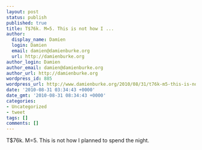 ```yaml
---
layout: post
status: publish
published: true
title: T$76k. M=5. This is not how I ...
author:
  display_name: Damien
  login: Damien
  email: damien@damienburke.org
  url: http://damienburke.org
author_login: Damien
author_email: damien@damienburke.org
author_url: http://damienburke.org
wordpress_id: 885
wordpress_url: http://www.damienburke.org/2010/08/31/t76k-m5-this-is-not-how-i/
date: '2010-08-31 03:34:43 +0000'
date_gmt: '2010-08-31 08:34:43 +0000'
categories:
- Uncategorized
- tweet
tags: []
comments: []
---
```

<p>T$76k. M=5. This is not how I planned to spend the night.</p>
